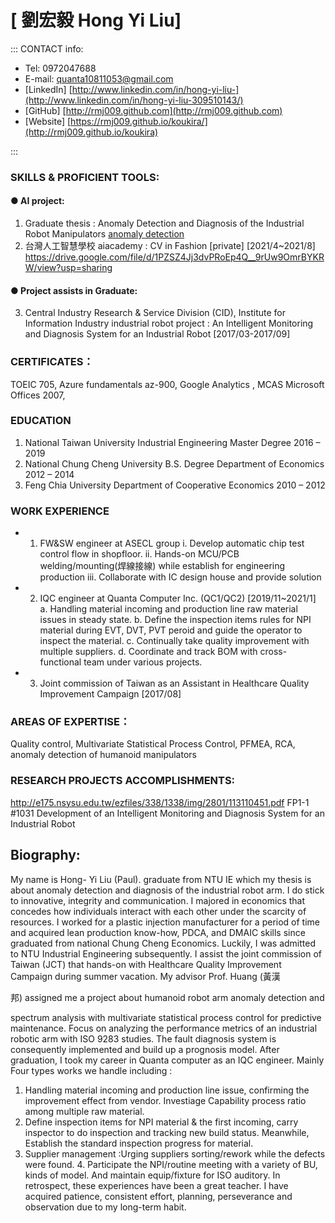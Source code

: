 # [ 劉宏毅 Hong Yi Liu]

::: CONTACT info:

- Tel: 0972047688
- E-mail: quanta10811053@gmail.com
- [LinkedIn] [http://www.linkedin.com/in/hong-yi-liu-](http://www.linkedin.com/in/hong-yi-liu-309510143/)
- [GitHub] [http://rmj009.github.com](http://rmj009.github.com)
- [Website] [https://rmj009.github.io/koukira/](http://rmj009.github.io/koukira)
  
:::

### SKILLS & PROFICIENT TOOLS:

#### ● AI project:

1. Graduate thesis : Anomaly Detection and Diagnosis of the Industrial Robot Manipulators [anomaly detection](https://docs.google.com/presentation/d/1NBqlpngERthgLvFd9tJv59BoM_b5p2VH/edit?usp=sharing&ouid=103768638663570242533&rtpof=true&sd=true)
2. 台灣人工智慧學校 aiacademy : CV in Fashion [private] [2021/4~2021/8] https://drive.google.com/file/d/1PZSZ4Jj3dvPRoEp4Q__9rUw9OmrBYKRW/view?usp=sharing

#### ● Project assists in Graduate:

3. Central Industry Research & Service Division (CID), Institute for
    Information Industry industrial robot project : An Intelligent Monitoring
    and Diagnosis System for an Industrial Robot [2017/03-2017/09]

### CERTIFICATES：


TOEIC ̇705, Azure fundamentals az-900, Google Analytics , MCAS Microsoft Offices 2007,

### EDUCATION

1. National Taiwan University
Industrial Engineering Master Degree
2016 – 2019
2. National Chung Cheng University
B.S. Degree Department of Economics
2012 – 2014
3. Feng Chia University
Department of Cooperative Economics
2010 – 2012

### WORK EXPERIENCE

* 1. FW&SW engineer at ASECL group
    i. Develop automatic chip test control flow in shopfloor.
    ii. Hands-on MCU/PCB welding/mounting(焊線接線) while establish for engineering production
    iii. Collaborate with IC design house and provide solution
* 2. IQC engineer at Quanta Computer Inc. (QC1/QC2) [2019/11~2021/1]
    a. Handling material incoming and production line raw material issues in steady state.
    b. Define the inspection items rules for NPI material during EVT, DVT, PVT peroid and
       guide the operator to inspect the material.
    c. Continually take quality improvement with multiple suppliers.
    d. Coordinate and track BOM with cross-functional team under various projects.
* 3. Joint commission of Taiwan as an Assistant in Healthcare Quality Improvement
    Campaign [2017/08]

### AREAS OF EXPERTISE：


Quality control, Multivariate Statistical Process Control, PFMEA, RCA, anomaly
detection of humanoid manipulators

### RESEARCH PROJECTS ACCOMPLISHMENTS:


http://e175.nsysu.edu.tw/ezfiles/338/1338/img/2801/113110451.pdf
FP1-1 #1031 Development of an Intelligent Monitoring and Diagnosis System for an Industrial
Robot



## Biography:

My name is Hong-
Yi Liu (Paul). graduate from NTU IE which my thesis is about anomaly detection
and diagnosis of the industrial robot arm. I do stick to innovative, integrity and
communication. I majored in economics that concedes how individuals interact
with each other under the scarcity of resources. I worked for a plastic injection
manufacturer for a period of time and acquired lean production know-how, PDCA,
and DMAIC skills since graduated from national Chung Cheng Economics.
Luckily, I was admitted to NTU Industrial Engineering subsequently. I assist the
joint commission of Taiwan (JCT) that hands-on with Healthcare Quality
Improvement Campaign during summer vacation. My advisor Prof. Huang (黃漢

邦) assigned me a project about humanoid robot arm anomaly detection and

spectrum analysis with multivariate statistical process control for predictive
maintenance. Focus on analyzing the performance metrics of an industrial robotic
arm with ISO 9283 studies. The fault diagnosis system is consequently
implemented and build up a prognosis model. After graduation, I took my career
in Quanta computer as an IQC engineer. Mainly Four types works we handle
including :

1. Handling material incoming and production line issue, confirming the
improvement effect from vendor. Investiage Capability process ratio among
multiple raw material.
2. Define inspection items for NPI material & the first incoming, carry inspector to
do inspection and tracking new build status. Meanwhile, Establish the standard
inspection progress for material.
3. Supplier management :Urging suppliers sorting/rework while the defects were
found. 4. Participate the NPI/routine meeting with a variety of BU, kinds of model.
And maintain equip/fixture for ISO auditory.
In retrospect, these experiences have been a great teacher. I have acquired
patience, consistent effort, planning, perseverance and observation due to my
long-term habit.


